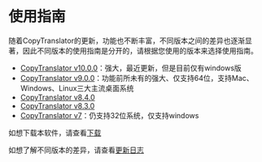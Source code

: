 # 使用指南

随着CopyTranslator的更新，功能也不断丰富，不同版本之间的差异也逐渐显著，因此不同版本的使用指南是分开的，请根据您使用的版本来选择使用指南。
- [CopyTranslator v10.0.0](/guide/10.0.0)：强大，最近更新，但是目前仅有windows版
- [CopyTranslator v9.0.0](/guide/9.0.0)：功能前所未有的强大、仅支持64位，支持Mac、Windows、Linux三大主流桌面系统
- [CopyTranslator v8.4.0](/guide/8.4.0)
- [CopyTranslator v8.3.0](/guide/8.3.0)
- [CopyTranslator v7](https://www.bilibili.com/video/av37503818/)：仍支持32位系统，仅支持windows


如想下载本软件，请查看[下载](/download)

如想了解不同版本的差异，请查看[更新日志](/changelogs)

